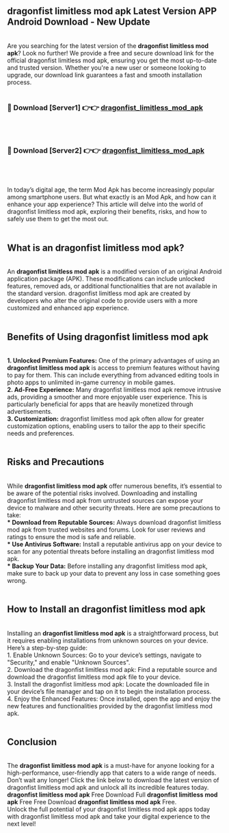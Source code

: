 ## dragonfist limitless mod apk Latest Version APP Android Download - New Update
<br>
Are you searching for the latest version of the <strong>dragonfist limitless mod apk</strong>? Look no further! We provide a free and secure download link for the official dragonfist limitless mod apk, ensuring you get the most up-to-date and trusted version. Whether you're a new user or someone looking to upgrade, our download link guarantees a fast and smooth installation process.
<br>
<br>
<h3>🔴 Download [Server1] 👉👉 <a href="https://modyolo.store/dragonfist+limitless+mod+apk">dragonfist_limitless_mod_apk</a></h3><br>
<br>
<h3>🔴 Download [Server2] 👉👉 <a href="https://modyolo.store/dragonfist+limitless+mod+apk">dragonfist_limitless_mod_apk</a></h3><br>
<br>
<br>
In today’s digital age, the term Mod Apk has become increasingly popular among smartphone users. But what exactly is an Mod Apk, and how can it enhance your app experience? This article will delve into the world of dragonfist limitless mod apk, exploring their benefits, risks, and how to safely use them to get the most out.
<br>
<br>
<h2>What is an dragonfist limitless mod apk?</h2>
<br>
An <strong>dragonfist limitless mod apk</strong> is a modified version of an original Android application package (APK). These modifications can include unlocked features, removed ads, or additional functionalities that are not available in the standard version. dragonfist limitless mod apk are created by developers who alter the original code to provide users with a more customized and enhanced app experience.
<br>
<br>
<h2>Benefits of Using dragonfist limitless mod apk</h2>
<br>
<strong> 1. Unlocked Premium Features:</strong> One of the primary advantages of using an <strong>dragonfist limitless mod apk</strong> is access to premium features without having to pay for them. This can include everything from advanced editing tools in photo apps to unlimited in-game currency in mobile games.
<br>
<strong> 2. Ad-Free Experience:</strong> Many dragonfist limitless mod apk remove intrusive ads, providing a smoother and more enjoyable user experience. This is particularly beneficial for apps that are heavily monetized through advertisements.
<br>
<strong> 3. Customization:</strong> dragonfist limitless mod apk often allow for greater customization options, enabling users to tailor the app to their specific needs and preferences.
<br>
<br>
<h2>Risks and Precautions</h2>
<br>
While <strong>dragonfist limitless mod apk</strong> offer numerous benefits, it’s essential to be aware of the potential risks involved. Downloading and installing dragonfist limitless mod apk from untrusted sources can expose your device to malware and other security threats. Here are some precautions to take:
<br>
<strong> * Download from Reputable Sources:</strong> Always download dragonfist limitless mod apk from trusted websites and forums. Look for user reviews and ratings to ensure the mod is safe and reliable.
<br>
<strong> * Use Antivirus Software:</strong> Install a reputable antivirus app on your device to scan for any potential threats before installing an dragonfist limitless mod apk.
<br>
<strong> * Backup Your Data:</strong> Before installing any dragonfist limitless mod apk, make sure to back up your data to prevent any loss in case something goes wrong.
<br>
<br>
<h2>How to Install an dragonfist limitless mod apk</h2>
<br>
Installing an <strong>dragonfist limitless mod apk</strong> is a straightforward process, but it requires enabling installations from unknown sources on your device. Here’s a step-by-step guide:
<br>
 1. Enable Unknown Sources: Go to your device’s settings, navigate to "Security," and enable "Unknown Sources".
<br>
 2. Download the dragonfist limitless mod apk: Find a reputable source and download the dragonfist limitless mod apk file to your device.
<br>
 3. Install the dragonfist limitless mod apk: Locate the downloaded file in your device’s file manager and tap on it to begin the installation process.
<br>
 4. Enjoy the Enhanced Features: Once installed, open the app and enjoy the new features and functionalities provided by the dragonfist limitless mod apk.
<br>
<br>
<h2><strong>Conclusion</strong></h2>
<br>
The <strong>dragonfist limitless mod apk</strong> is a must-have for anyone looking for a high-performance, user-friendly app that caters to a wide range of needs. Don’t wait any longer! Click the link below to download the latest version of dragonfist limitless mod apk and unlock all its incredible features today.
<br>
<strong>dragonfist limitless mod apk</strong> Free Download Full <strong>dragonfist limitless mod apk</strong> Free Free Download <strong>dragonfist limitless mod apk</strong> Free.
<br>
Unlock the full potential of your dragonfist limitless mod apk apps today with dragonfist limitless mod apk and take your digital experience to the next level!